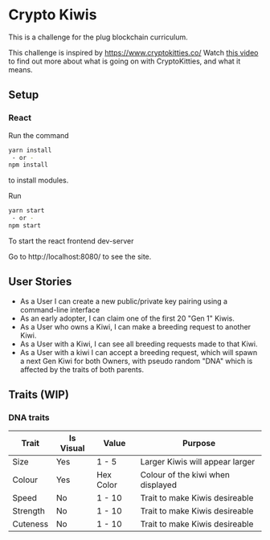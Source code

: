 # Crypto Kiwis

This is a challenge for the plug blockchain curriculum.

This challenge is inspired by https://www.cryptokitties.co/
Watch [this video](https://www.youtube.com/watch?v=jGfvkjzLrNw) to find out more about what is going on with CryptoKitties, and what it means.

## Setup

### React

Run the command

``` sh
yarn install
 - or -
npm install
```

to install modules.

Run

``` sh
yarn start
 - or -
npm start
```

To start the react frontend dev-server

Go to http://localhost:8080/ to see the site.

## User Stories

* As a User I can create a new public/private key pairing using a command-line interface
* As an early adopter, I can claim one of the first 20 "Gen 1" Kiwis.
* As a User who owns a Kiwi, I can make a breeding request to another Kiwi.
* As a User with a Kiwi, I can see all breeding requests made to that Kiwi.
* As a User with a kiwi I can accept a breeding request, which will spawn a next Gen Kiwi for both Owners, with pseudo random "DNA" which is affected by the traits of both parents.


## Traits (WIP)

### DNA traits
| Trait | Is Visual | Value | Purpose |
| --- | --- | --- | --- |
| Size | Yes | 1 - 5 | Larger Kiwis will appear larger |
| Colour | Yes | Hex Color | Colour of the kiwi when displayed |
| Speed | No | 1 - 10 | Trait to make Kiwis desireable |
| Strength | No | 1 - 10 | Trait to make Kiwis desireable |
| Cuteness | No | 1 - 10 | Trait to make Kiwis desireable |
